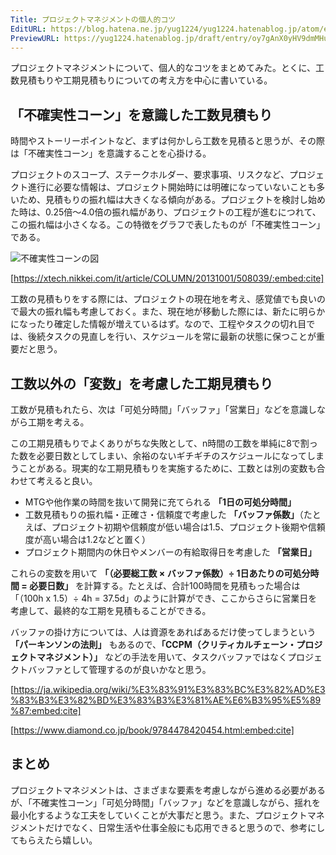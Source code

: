```yaml
---
Title: プロジェクトマネジメントの個人的コツ
EditURL: https://blog.hatena.ne.jp/yug1224/yug1224.hatenablog.jp/atom/entry/6802418398336582650
PreviewURL: https://yug1224.hatenablog.jp/draft/entry/oy7gAnX0yHV9dmMHuOpcb2ie5e4
---
```


プロジェクトマネジメントについて、個人的なコツをまとめてみた。とくに、工数見積もりや工期見積もりについての考え方を中心に書いている。

## 「不確実性コーン」を意識した工数見積もり

時間やストーリーポイントなど、まずは何かしら工数を見積ると思うが、その際は「不確実性コーン」を意識することを心掛ける。

プロジェクトのスコープ、ステークホルダー、要求事項、リスクなど、プロジェクト進行に必要な情報は、プロジェクト開始時には明確になっていないことも多いため、見積もりの振れ幅は大きくなる傾向がある。プロジェクトを検討し始めた時は、0.25倍〜4.0倍の振れ幅があり、プロジェクトの工程が進むにつれて、この振れ幅は小さくなる。この特徴をグラフで表したものが「不確実性コーン」である。

![不確実性コーンの図](https://xtech.nikkei.com/it/article/COLUMN/20131001/508039/zu01.jpg?__scale=w:800,h:520,q:100&_sh=0730df02e0)

[https://xtech.nikkei.com/it/article/COLUMN/20131001/508039/:embed:cite]

工数の見積もりをする際には、プロジェクトの現在地を考え、感覚値でも良いので最大の振れ幅も考慮しておく。また、現在地が移動した際には、新たに明らかになったり確定した情報が増えているはず。なので、工程やタスクの切れ目では、後続タスクの見直しを行い、スケジュールを常に最新の状態に保つことが重要だと思う。

## 工数以外の「変数」を考慮した工期見積もり

工数が見積もれたら、次は「可処分時間」「バッファ」「営業日」などを意識しながら工期を考える。

この工期見積もりでよくありがちな失敗として、n時間の工数を単純に8で割った数を必要日数としてしまい、余裕のないギチギチのスケジュールになってしまうことがある。現実的な工期見積もりを実施するために、工数とは別の変数も合わせて考えると良い。

- MTGや他作業の時間を抜いて開発に充てられる **「1日の可処分時間」**
- 工数見積もりの振れ幅・正確さ・信頼度で考慮した **「バッファ係数」**（たとえば、プロジェクト初期や信頼度が低い場合は1.5、プロジェクト後期や信頼度が高い場合は1.2などと置く）
- プロジェクト期間内の休日やメンバーの有給取得日を考慮した **「営業日」**

これらの変数を用いて **「（必要総工数 × バッファ係数）÷ 1日あたりの可処分時間 = 必要日数」** を計算する。たとえば、合計100時間を見積もった場合は「（100h x 1.5）÷ 4h = 37.5d」のように計算ができ、ここからさらに営業日を考慮して、最終的な工期を見積もることができる。

バッファの掛け方については、人は資源をあればあるだけ使ってしまうという **「パーキンソンの法則」** もあるので、**「CCPM（クリティカルチェーン・プロジェクトマネジメント）」** などの手法を用いて、タスクバッファではなくプロジェクトバッファとして管理するのが良いかなと思う。

[https://ja.wikipedia.org/wiki/%E3%83%91%E3%83%BC%E3%82%AD%E3%83%B3%E3%82%BD%E3%83%B3%E3%81%AE%E6%B3%95%E5%89%87:embed:cite]

[https://www.diamond.co.jp/book/9784478420454.html:embed:cite]

## まとめ

プロジェクトマネジメントは、さまざまな要素を考慮しながら進める必要があるが、「不確実性コーン」「可処分時間」「バッファ」などを意識しながら、揺れを最小化するような工夫をしていくことが大事だと思う。また、プロジェクトマネジメントだけでなく、日常生活や仕事全般にも応用できると思うので、参考にしてもらえたら嬉しい。
